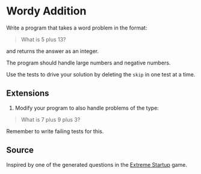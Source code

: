 
# Wordy Addition

Write a program that takes a word problem in the format:

> What is 5 plus 13?

and returns the answer as an integer.

The program should handle large numbers and negative numbers.

Use the tests to drive your solution by deleting the `skip` in one test at a time.

## Extensions

1. Modify your program to also handle problems of the type:

> What is 7 plus 9 plus 3?

Remember to write failing tests for this.

## Source
Inspired by one of the generated questions in the [Extreme Startup](https://github.com/rchatley/extreme_startup) game.

